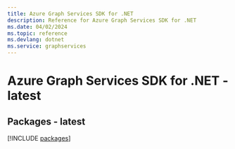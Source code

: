 ```yaml
---
title: Azure Graph Services SDK for .NET
description: Reference for Azure Graph Services SDK for .NET
ms.date: 04/02/2024
ms.topic: reference
ms.devlang: dotnet
ms.service: graphservices
---
```

# Azure Graph Services SDK for .NET - latest
## Packages - latest
[!INCLUDE [packages](graph-services-index.md)]